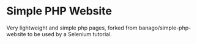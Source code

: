 # Simple PHP Website

Very lightweight and simple php pages, forked from banago/simple-php-website to be used by a Selenium tutorial.
